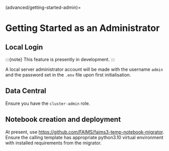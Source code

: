 (advanced/getting-started-admin)=

# Getting Started as an Administrator

## Local Login

:::{note}
This feature is presently in development.
:::

A local server administrator account will be made with the username `admin` and the password set in the `.env` file upon first initialisation.

## Data Central

Ensure you have the `cluster-admin` role.

## Notebook creation and deployment

At present, use https://github.com/FAIMS/faims3-temp-notebook-migrator. Ensure the calling template has appropriate python3.10 virtual environment with installed requirements from the migrator.
